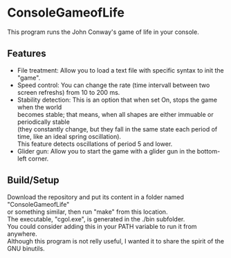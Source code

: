 
# ConsoleGameofLife

This program runs the John Conway's game of life in your console.  

## Features

- File treatment: Allow you to load a text file with specific syntax to init the
"game".  
- Speed control: You can change the rate (time intervall between two screen refreshs)
from 10 to 200 ms.  
- Stability detection: This is an option that when set On, stops the game when the world  
becomes stable; that means, when all shapes are either immuable or periodically stable  
(they constantly change, but they fall in the same state each period of time, like an ideal spring oscillation).  
This feature detects oscillations of period 5 and lower.  
- Glider gun: Allow you to start the game with a glider gun in the bottom-left corner.  

## Build/Setup

Download the repository and put its content in a folder named "ConsoleGameofLife"  
or something similar, then run "make" from this location.  
The executable, "cgol.exe", is generated in the ./bin subfolder.  
You could consider adding this in your PATH variable to run it from anywhere.  
Although this program is not relly useful, I wanted it to share the spirit of the GNU binutils.
